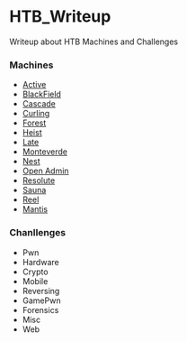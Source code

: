 # HTB_Writeup
Writeup about HTB Machines and Challenges

### Machines

- [Active](https://github.com/zzystudy/HTB_Writeup/tree/main/Machines/Active.pdf)
- [BlackField](https://github.com/zzystudy/HTB_Writeup/tree/main/Machines/BlackField.pdf)
- [Cascade](https://github.com/zzystudy/HTB_Writeup/tree/main/Machines/Cascade.pdf)
- [Curling](https://github.com/zzystudy/HTB_Writeup/tree/main/Machines/Curling.pdf)
- [Forest](https://github.com/zzystudy/HTB_Writeup/tree/main/Machines/Forest.pdf)
- [Heist](https://github.com/zzystudy/HTB_Writeup/tree/main/Machines/Heist.pdf)
- [Late](https://github.com/zzystudy/HTB_Writeup/tree/main/Machines/Late.pdf)
- [Monteverde](https://github.com/zzystudy/HTB_Writeup/tree/main/Machines/Monteverde.pdf)
- [Nest](https://github.com/zzystudy/HTB_Writeup/tree/main/Machines/Nest.pdf)
- [Open Admin](https://github.com/zzystudy/HTB_Writeup/tree/main/Machines/Open%20Admin.pdf)
- [Resolute](https://github.com/zzystudy/HTB_Writeup/tree/main/Machines/Resolute.pdf)
- [Sauna](https://github.com/zzystudy/HTB_Writeup/tree/main/Machines/Sauna.pdf)
- [Reel](https://github.com/zzystudy/HTB_Writeup/tree/main/Machines/Reel.pdf)
- [Mantis](https://github.com/zzystudy/HTB_Writeup/tree/main/Machines/Mantis.pdf)

### Chanllenges

- Pwn
- Hardware
- Crypto
- Mobile
- Reversing
- GamePwn
- Forensics
- Misc
- Web
